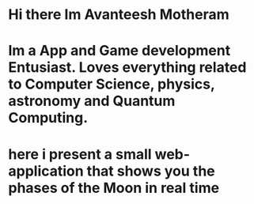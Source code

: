 #  Hi there Im Avanteesh Motheram

# Im a App and Game development Entusiast. Loves everything related to Computer Science, physics, astronomy and Quantum Computing.
# here i present a small web-application that shows you the phases of the Moon in real time
